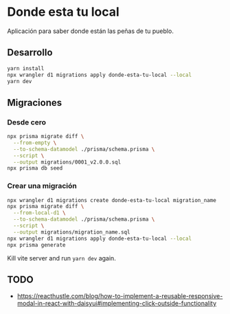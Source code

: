 # Donde esta tu local

Aplicación para saber donde están las peñas de tu pueblo.

## Desarrollo

```bash
yarn install
npx wrangler d1 migrations apply donde-esta-tu-local --local
yarn dev
```

## Migraciones

### Desde cero

```bash
npx prisma migrate diff \
  --from-empty \
  --to-schema-datamodel ./prisma/schema.prisma \
  --script \
  --output migrations/0001_v2.0.0.sql
npx prisma db seed
```

### Crear una migración

```bash
npx wrangler d1 migrations create donde-esta-tu-local migration_name
npx prisma migrate diff \
  --from-local-d1 \
  --to-schema-datamodel ./prisma/schema.prisma \
  --script \
  --output migrations/migration_name.sql
npx wrangler d1 migrations apply donde-esta-tu-local --local
npx prisma generate
```

Kill vite server and run `yarn dev` again.

## TODO

- https://reacthustle.com/blog/how-to-implement-a-reusable-responsive-modal-in-react-with-daisyui#implementing-click-outside-functionality
